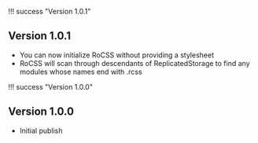 !!! success "Version 1.0.1"
## Version 1.0.1
- You can now initialize RoCSS without providing a stylesheet
- RoCSS will scan through descendants of ReplicatedStorage to find any modules whose names end with .rcss

!!! success "Version 1.0.0"
## Version 1.0.0
- Initial publish